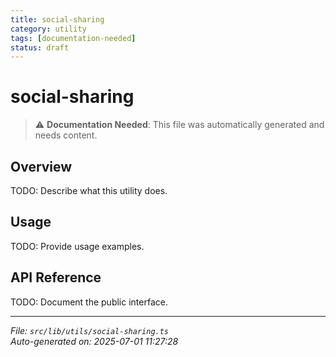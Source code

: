 ```yaml
---
title: social-sharing
category: utility
tags: [documentation-needed]
status: draft
---
```


# social-sharing

> ⚠️ **Documentation Needed**: This file was automatically generated and needs content.

## Overview

TODO: Describe what this utility does.

## Usage

TODO: Provide usage examples.

## API Reference

TODO: Document the public interface.

---

*File: `src/lib/utils/social-sharing.ts`*  
*Auto-generated on: 2025-07-01 11:27:28*
